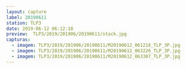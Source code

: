 ```yaml
---
layout: capture
label: 20190611
station: TLP3
date: 2019-06-12 06:12:18
preview:  TLP3/2019/201906/20190611/stack.jpg
capturas:
  - imagem: TLP3/2019/201906/20190611/M20190612_061218_TLP_3P.jpg
  - imagem: TLP3/2019/201906/20190611/M20190612_063226_TLP_3P.jpg
  - imagem: TLP3/2019/201906/20190611/M20190612_063307_TLP_3P.jpg
---
```

